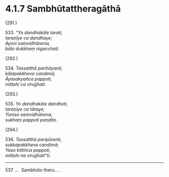 

# 4.1.7 Sambhūtattheragāthā




(291.)

533\. _“Yo dandhakāle tarati,_  
_taraṇīye ca dandhaye;_  
_Ayoni saṃvidhānena,_  
_bālo dukkhaṃ nigacchati._  


(292.)

534\. _Tassatthā parihāyanti,_  
_kāḷapakkheva candimā;_  
_Āyasakyañca pappoti,_  
_mittehi ca virujjhati._  


(293.)

535\. _Yo dandhakāle dandheti,_  
_taraṇīye ca tāraye;_  
_Yoniso saṃvidhānena,_  
_sukhaṃ pappoti paṇḍito._  


(294.)

536\. _Tassatthā paripūrenti,_  
_sukkapakkheva candimā;_  
_Yaso kittiñca pappoti,_  
_mittehi na virujjhatī”ti._  


---

537\. …  Sambhūto thero… .





